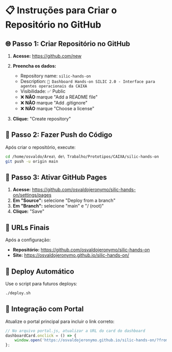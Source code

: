 # 📋 Instruções para Criar o Repositório no GitHub

## 🌐 Passo 1: Criar Repositório no GitHub

1. **Acesse:** https://github.com/new
2. **Preencha os dados:**
   - Repository name: `silic-hands-on`
   - Description: `🎯 Dashboard Hands-on SILIC 2.0 - Interface para agentes operacionais da CAIXA`
   - Visibilidade: ✅ Public
   - ❌ **NÃO** marque "Add a README file"
   - ❌ **NÃO** marque "Add .gitignore"
   - ❌ **NÃO** marque "Choose a license"

3. **Clique:** "Create repository"

## 🚀 Passo 2: Fazer Push do Código

Após criar o repositório, execute:

```bash
cd /home/osvaldo/Área\ de\ Trabalho/Prototipos/CAIXA/silic-hands-on
git push -u origin main
```

## 🌟 Passo 3: Ativar GitHub Pages

1. **Acesse:** https://github.com/osvaldojeronymo/silic-hands-on/settings/pages
2. **Em "Source":** selecione "Deploy from a branch"
3. **Em "Branch":** selecione "main" e "/ (root)"
4. **Clique:** "Save"

## 🎉 URLs Finais

Após a configuração:
- **Repositório:** https://github.com/osvaldojeronymo/silic-hands-on
- **Site:** https://osvaldojeronymo.github.io/silic-hands-on/

## 🔄 Deploy Automático

Use o script para futuros deploys:
```bash
./deploy.sh
```

## 🔗 Integração com Portal

Atualize o portal principal para incluir o link correto:
```javascript
// No arquivo portal.js, atualizar a URL do card do dashboard
dashboardCard.onclick = () => {
    window.open('https://osvaldojeronymo.github.io/silic-hands-on/?from=portal', '_blank');
};
```
